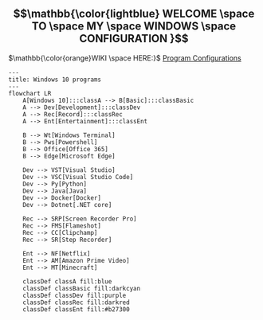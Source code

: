 ## $$\mathbb{\color{lightblue} WELCOME \space TO \space MY \space WINDOWS \space CONFIGURATION }$$

$\mathbb{\color{orange}WIKI \space HERE:}$ [Program Configurations](https://github.com/F4NT0/My_Windows_Programs/wiki)

```mermaid
---
title: Windows 10 programs
---
flowchart LR
    A[Windows 10]:::classA --> B[Basic]:::classBasic
    A --> Dev[Development]:::classDev
    A --> Rec[Record]:::classRec
    A --> Ent[Entertainment]:::classEnt

    B --> Wt[Windows Terminal]
    B --> Pws[Powershell]
    B --> Office[Office 365]
    B --> Edge[Microsoft Edge]

    Dev --> VST[Visual Studio]
    Dev --> VSC[Visual Studio Code]
    Dev --> Py[Python]
    Dev --> Java[Java]
    Dev --> Docker[Docker]
    Dev --> Dotnet[.NET core]

    Rec --> SRP[Screen Recorder Pro]
    Rec --> FMS[Flameshot]
    Rec --> CC[Clipchamp]
    Rec --> SR[Step Recorder]

    Ent --> NF[Netflix]
    Ent --> AM[Amazon Prime Video]
    Ent --> MT[Minecraft]

    classDef classA fill:blue
    classDef classBasic fill:darkcyan
    classDef classDev fill:purple
    classDef classRec fill:darkred
    classDef classEnt fill:#b27300
  
```
